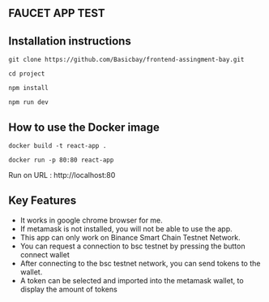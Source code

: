 ## FAUCET APP TEST

## Installation instructions
```console
git clone https://github.com/Basicbay/frontend-assingment-bay.git
```
```console
cd project
```
```console
npm install
```
```console
npm run dev
```
## How to use the Docker image
```console
docker build -t react-app .
```
```console
docker run -p 80:80 react-app
```
Run on URL : http://localhost:80

## Key Features

- It works in google chrome browser for me.
- If metamask is not installed, you will not be able to use the app.
- This app can only work on Binance Smart Chain Testnet Network.
- You can request a connection to bsc testnet by pressing the button connect wallet
- After connecting to the bsc testnet network, you can send tokens to the wallet.
- A token can be selected and imported into the metamask wallet, to display the amount of tokens

